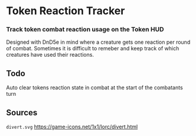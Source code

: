 # Token Reaction Tracker
### Track token combat reaction usage on the Token HUD

Designed with DnD5e in mind where a creature gets one reaction per round of combat. Sometimes it is difficult to remeber and keep track of which creatures have used their reactions.

## Todo
Auto clear tokens reaction state in combat at the start of the combatants turn

## Sources
`divert.svg` https://game-icons.net/1x1/lorc/divert.html
